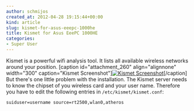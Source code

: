 ```yaml
---
author: schmijos
created_at: 2012-04-28 19:15:44+00:00
kind: article
slug: kismet-for-asus-eeepc-1000he
title: Kismet for Asus EeePC 1000HE
categories:
- Super User
---
```


Kismet is a powerful wifi analysis tool. It lists all available wireless networks around your position.
[caption id="attachment_260" align="alignnone" width="300" caption="Kismet Screenshot"][![Kismet Screenshot](http://www.miraculum.ch/wp-content/uploads/Bildschirmfoto-am-2012-04-28-204439-300x175.png)](http://www.miraculum.ch/wp-content/uploads/Bildschirmfoto-am-2012-04-28-204439.png)[/caption]
But there's one little problem with the installation. The Kismet server needs to know the chipset of you wireless card and your user name. Therefore you have to edit the following entries in `/etc/kismet/kismet.conf`:

`suiduser=username
source=rt2500,wlan0,atheros`
